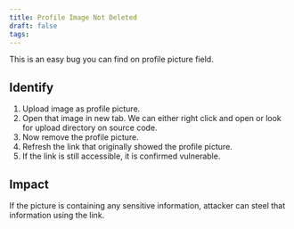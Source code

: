 ```yaml
---
title: Profile Image Not Deleted
draft: false
tags:
---
```

This is an easy bug you can find on profile picture field.

## Identify

1. Upload image as profile picture.
2. Open that image in new tab. We can either right click and open or look for upload directory on source code.
3. Now remove the profile picture.
4. Refresh the link that originally showed the profile picture. 
5. If the link is still accessible, it is confirmed vulnerable. 

## Impact

If the picture is containing any sensitive information, attacker can steel that information using the link.